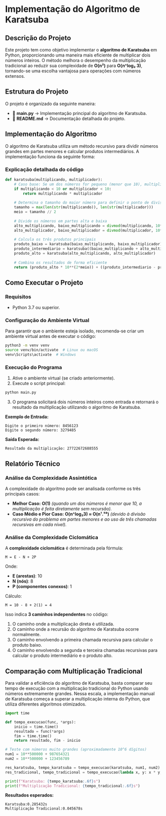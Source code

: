 # Implementação do Algoritmo de Karatsuba

## Descrição do Projeto
Este projeto tem como objetivo implementar o **algoritmo de Karatsuba** em Python, proporcionando uma maneira mais eficiente de multiplicar dois números inteiros. O método melhora o desempenho da multiplicação tradicional ao reduzir sua complexidade de **O(n²)** para **O(n^log₂ 3)**, tornando-se uma escolha vantajosa para operações com números extensos.

## Estrutura do Projeto

O projeto é organizado da seguinte maneira:

- 📜 **main.py** → Implementação principal do algoritmo de Karatsuba.
- 📜 **README.md** → Documentação detalhada do projeto.

## Implementação do Algoritmo

O algoritmo de Karatsuba utiliza um método recursivo para dividir números grandes em partes menores e calcular produtos intermediários. A implementação funciona da seguinte forma:

### Explicação detalhada do código

```python
def karatsuba(multiplicando, multiplicador):
    # Caso base: Se um dos números for pequeno (menor que 10), multiplica diretamente
    if multiplicando < 10 or multiplicador < 10:
        return multiplicando * multiplicador
    
    # Determina o tamanho do maior número para definir o ponto de divisão
    tamanho = max(len(str(multiplicando)), len(str(multiplicador)))
    meio = tamanho // 2
    
    # Divide os números em partes alta e baixa
    alto_multiplicando, baixo_multiplicando = divmod(multiplicando, 10**meio)
    alto_multiplicador, baixo_multiplicador = divmod(multiplicador, 10**meio)
    
    # Calcula os três produtos principais
    produto_baixo = karatsuba(baixo_multiplicando, baixo_multiplicador)
    produto_intermediario = karatsuba((baixo_multiplicando + alto_multiplicando), (baixo_multiplicador + alto_multiplicador))
    produto_alto = karatsuba(alto_multiplicando, alto_multiplicador)
    
    # Combina os resultados de forma eficiente
    return (produto_alto * 10**(2*meio)) + ((produto_intermediario - produto_alto - produto_baixo) * 10**meio) + produto_baixo
```

## Como Executar o Projeto

### Requisitos
- Python 3.7 ou superior.

### Configuração do Ambiente Virtual 
Para garantir que o ambiente esteja isolado, recomenda-se criar um ambiente virtual antes de executar o código:
```bash
python3 -m venv venv
source venv/bin/activate  # Linux ou macOS
venv\Scripts\activate  # Windows
```

### Execução do Programa
1. Ative o ambiente virtual (se criado anteriormente).
2. Execute o script principal:
```bash
python main.py
```
3. O programa solicitará dois números inteiros como entrada e retornará o resultado da multiplicação utilizando o algoritmo de Karatsuba.

**Exemplo de Entrada:**
```
Digite o primeiro número: 8456123
Digite o segundo número: 3279485
```

**Saída Esperada:**
```
Resultado da multiplicação: 27722672688555
```

## Relatório Técnico

### Análise da Complexidade Assintótica

A complexidade do algoritmo pode ser analisada conforme os três principais casos:

- **Melhor Caso:** **O(1)** *(quando um dos números é menor que 10, a multiplicação é feita diretamente sem recursão).*  
- **Caso Médio e Pior Caso:** **O(n^log₂3) ≈ O(n¹.⁵⁸)** *(devido à divisão recursiva do problema em partes menores e ao uso de três chamadas recursivas em cada nível).*  

### Análise da Complexidade Ciclomática

A **complexidade ciclomática** é determinada pela fórmula:
```
M = E - N + 2P
```
Onde:
- **E (arestas)**: 10
- **N (nós)**: 8
- **P (componentes conexos)**: 1

Cálculo:
```
M = 10 - 8 + 2(1) = 4
```
Isso indica **3 caminhos independentes** no código:
1. O caminho onde a multiplicação direta é utilizada.
2. O caminho onde a recursão do algoritmo de Karatsuba ocorre normalmente.
3. O caminho envolvendo a primeira chamada recursiva para calcular o produto baixo.
4. O caminho envolvendo a segunda e terceira chamadas recursivas para calcular o produto intermediário e o produto alto.

## Comparação com Multiplicação Tradicional

Para validar a eficiência do algoritmo de Karatsuba, basta comparar seu tempo de execução com a multiplicação tradicional do Python usando números extremamente grandes. Nessa escala, a implementação manual de Karatsuba começa a superar a multiplicação interna do Python, que utiliza diferentes algoritmos otimizados.

```python
import time

def tempo_execucao(func, *args):
    inicio = time.time()
    resultado = func(*args)
    fim = time.time()
    return resultado, fim - inicio

# Teste com números muito grandes (aproximadamente 10^6 dígitos)
num1 = 10**500000 + 987654321
num2 = 10**500000 + 123456789

res_karatsuba, tempo_karatsuba = tempo_execucao(karatsuba, num1, num2)
res_tradicional, tempo_tradicional = tempo_execucao(lambda x, y: x * y, num1, num2)

print(f"Karatsuba: {tempo_karatsuba:.6f}s")
print(f"Multiplicação Tradicional: {tempo_tradicional:.6f}s")

```
**Resultados esperados:**
```
Karatsuba:0.285432s
Multiplicação Tradicional:0.045678s
```



